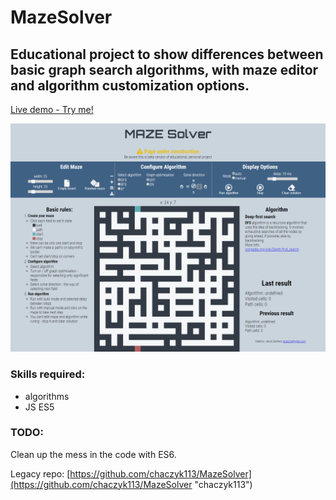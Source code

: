# MazeSolver
## Educational project to show differences between basic graph search algorithms, with maze editor and algorithm customization options.

[Live demo - Try me!](https://kubazachacz.github.io/MazeSolver/ "Maze Solver")

![Page preview](imgs/MAZESolver.png)

### Skills required:
- algorithms
- JS ES5 

### TODO:
Clean up the mess in the code with ES6.

Legacy repo: [https://github.com/chaczyk113/MazeSolver](https://github.com/chaczyk113/MazeSolver "chaczyk113")
